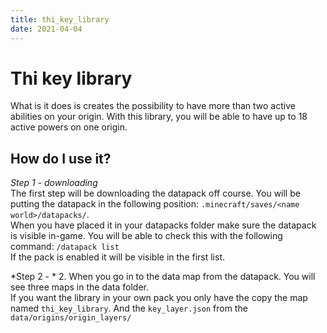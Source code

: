 ```yaml
---
title: thi_key_library
date: 2021-04-04
---
```


# Thi key library

What is it does is creates the possibility to have more than two active abilities on your origin. 
With this library, you will be able to have up to 18 active powers on one origin.

## How do I use it?

*Step 1 - downloading* <br />
The first step will be downloading the datapack off course. You will be putting the datapack in the following position: 
`.minecraft/saves/<name world>/datapacks/`. <br />
When you have placed it in your datapacks folder make sure the datapack is visible in-game. 
You will be able to check this with the following command: `/datapack list` <br />
If the pack is enabled it will be visible in the first list. <br />

*Step 2 - *
2. When you go in to the data map from the datapack. You will see three maps in the data folder. <br />
If you want the library in your own pack you only have the copy the map named `thi_key_library`. And the `key_layer.json` from the `data/origins/origin_layers/`